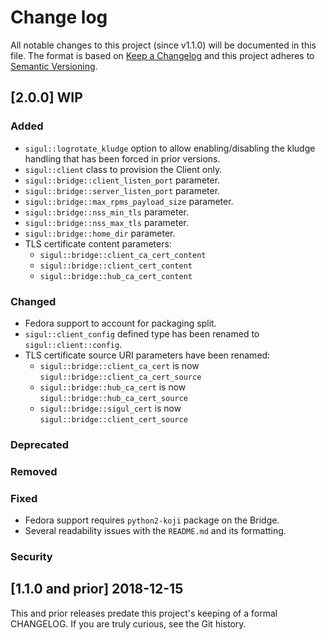 <!--
# This file is part of the doubledog-sigul Puppet module.
# Copyright 2018 John Florian
# SPDX-License-Identifier: GPL-3.0-or-later

Template

## [VERSION] DATE/WIP
### Added
### Changed
### Deprecated
### Removed
### Fixed
### Security

-->

# Change log

All notable changes to this project (since v1.1.0) will be documented in this file.  The format is based on [Keep a Changelog](http://keepachangelog.com/en/1.0.0/) and this project adheres to [Semantic Versioning](http://semver.org).

## [2.0.0] WIP
### Added
- `sigul::logrotate_kludge` option to allow enabling/disabling the kludge handling that has been forced in prior versions.
- `sigul::client` class to provision the Client only.
- `sigul::bridge::client_listen_port` parameter.
- `sigul::bridge::server_listen_port` parameter.
- `sigul::bridge::max_rpms_payload_size` parameter.
- `sigul::bridge::nss_min_tls` parameter.
- `sigul::bridge::nss_max_tls` parameter.
- `sigul::bridge::home_dir` parameter.
- TLS certificate content parameters:
    - `sigul::bridge::client_ca_cert_content`
    - `sigul::bridge::client_cert_content`
    - `sigul::bridge::hub_ca_cert_content`
### Changed
- Fedora support to account for packaging split.
- `sigul::client_config` defined type has been renamed to `sigul::client::config`.
- TLS certificate source URI parameters have been renamed:
    - `sigul::bridge::client_ca_cert` is now `sigul::bridge::client_ca_cert_source`
    - `sigul::bridge::hub_ca_cert` is now `sigul::bridge::hub_ca_cert_source`
    - `sigul::bridge::sigul_cert` is now `sigul::bridge::client_cert_source`
### Deprecated
### Removed
### Fixed
- Fedora support requires `python2-koji` package on the Bridge.
- Several readability issues with the `README.md` and its formatting.
### Security

## [1.1.0 and prior] 2018-12-15

This and prior releases predate this project's keeping of a formal CHANGELOG.  If you are truly curious, see the Git history.
